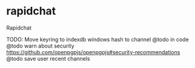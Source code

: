 # rapidchat
Rapidchat

TODO: 
Move keyring to indexdb
windows hash to channel
@todo in code
@todo warn about security https://github.com/openpgpjs/openpgpjs#security-recommendations
@todo save user recent channels
